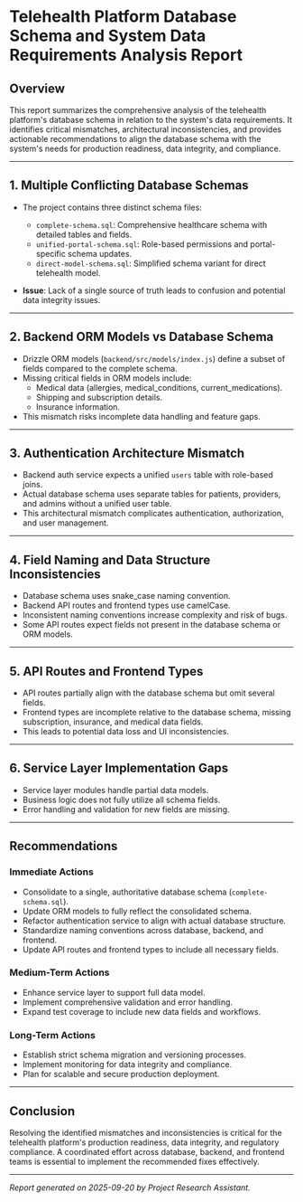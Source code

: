 # Telehealth Platform Database Schema and System Data Requirements Analysis Report

## Overview

This report summarizes the comprehensive analysis of the telehealth platform's database schema in relation to the system's data requirements. It identifies critical mismatches, architectural inconsistencies, and provides actionable recommendations to align the database schema with the system's needs for production readiness, data integrity, and compliance.

---

## 1. Multiple Conflicting Database Schemas

- The project contains three distinct schema files:
  - `complete-schema.sql`: Comprehensive healthcare schema with detailed tables and fields.
  - `unified-portal-schema.sql`: Role-based permissions and portal-specific schema updates.
  - `direct-model-schema.sql`: Simplified schema variant for direct telehealth model.

- **Issue**: Lack of a single source of truth leads to confusion and potential data integrity issues.

---

## 2. Backend ORM Models vs Database Schema

- Drizzle ORM models (`backend/src/models/index.js`) define a subset of fields compared to the complete schema.
- Missing critical fields in ORM models include:
  - Medical data (allergies, medical_conditions, current_medications).
  - Shipping and subscription details.
  - Insurance information.
- This mismatch risks incomplete data handling and feature gaps.

---

## 3. Authentication Architecture Mismatch

- Backend auth service expects a unified `users` table with role-based joins.
- Actual database schema uses separate tables for patients, providers, and admins without a unified user table.
- This architectural mismatch complicates authentication, authorization, and user management.

---

## 4. Field Naming and Data Structure Inconsistencies

- Database schema uses snake_case naming convention.
- Backend API routes and frontend types use camelCase.
- Inconsistent naming conventions increase complexity and risk of bugs.
- Some API routes expect fields not present in the database schema or ORM models.

---

## 5. API Routes and Frontend Types

- API routes partially align with the database schema but omit several fields.
- Frontend types are incomplete relative to the database schema, missing subscription, insurance, and medical data fields.
- This leads to potential data loss and UI inconsistencies.

---

## 6. Service Layer Implementation Gaps

- Service layer modules handle partial data models.
- Business logic does not fully utilize all schema fields.
- Error handling and validation for new fields are missing.

---

## Recommendations

### Immediate Actions

- Consolidate to a single, authoritative database schema (`complete-schema.sql`).
- Update ORM models to fully reflect the consolidated schema.
- Refactor authentication service to align with actual database structure.
- Standardize naming conventions across database, backend, and frontend.
- Update API routes and frontend types to include all necessary fields.

### Medium-Term Actions

- Enhance service layer to support full data model.
- Implement comprehensive validation and error handling.
- Expand test coverage to include new data fields and workflows.

### Long-Term Actions

- Establish strict schema migration and versioning processes.
- Implement monitoring for data integrity and compliance.
- Plan for scalable and secure production deployment.

---

## Conclusion

Resolving the identified mismatches and inconsistencies is critical for the telehealth platform's production readiness, data integrity, and regulatory compliance. A coordinated effort across database, backend, and frontend teams is essential to implement the recommended fixes effectively.

---

*Report generated on 2025-09-20 by Project Research Assistant.*